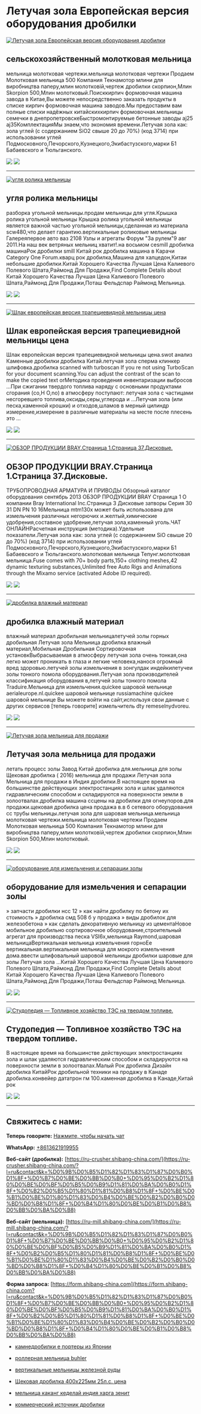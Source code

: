 # Летучая зола Европейская версия оборудования дробилки

<a href="https://swt.shibang-china.com/?l=ru&img&k=%D0%9B%D0%B5%D1%82%D1%83%D1%87%D0%B0%D1%8F+%D0%B7%D0%BE%D0%BB%D0%B0+%D0%95%D0%B2%D1%80%D0%BE%D0%BF%D0%B5%D0%B9%D1%81%D0%BA%D0%B0%D1%8F+%D0%B2%D0%B5%D1%80%D1%81%D0%B8%D1%8F+%D0%BE%D0%B1%D0%BE%D1%80%D1%83%D0%B4%D0%BE%D0%B2%D0%B0%D0%BD%D0%B8%D1%8F+%D0%B4%D1%80%D0%BE%D0%B1%D0%B8%D0%BB%D0%BA%D0%B8" target="_blank">![Летучая зола Европейская версия оборудования дробилки](http://static.shibang-china.com/all-800x300/133.jpg)</a>

## сельскохозяйственный молотковая мельница
мельница молотковая чертежи.мельница молотковая чертежи Продаем Молотковая мельница 500 Компания Текнамотор млини для виробництва паперу,млин молотковій,чертеж дробилки скорпион,Млин Skorpion 500,Млин молотковый.Поисккирпич формовочная машина завода в Китае,Вы можете непосредственно заказать продукты в списке кирпич формовочная машина заводов.Мы предоставим вам полные списки надёжных китайскихкирпич формовочная.мельницы семечки в днепропетровскеБыстромонтируемые бетонные заводы aj25 aj35КомплектацияМы знаем,что экономия времени.Летучая зола как: зола углей (с содержанием SiO2 свыше 20 до 70%) (код 3714) при использовании углей Подмосковного,Печорского,Кузнецкого,Экибастузского,марки Б1 Бабаевского и Тюльганского.


<a href="https://whatsapp.shibangsoft.com/WhatsApp.php" target="_blank" title="WhatsApp">![](http://static.shibang-china.com/icon/whatsapp.png)</a> <a href="https://swt.shibang-china.com/?l=ru&icon&k=%D0%9B%D0%B5%D1%82%D1%83%D1%87%D0%B0%D1%8F+%D0%B7%D0%BE%D0%BB%D0%B0+%D0%95%D0%B2%D1%80%D0%BE%D0%BF%D0%B5%D0%B9%D1%81%D0%BA%D0%B0%D1%8F+%D0%B2%D0%B5%D1%80%D1%81%D0%B8%D1%8F+%D0%BE%D0%B1%D0%BE%D1%80%D1%83%D0%B4%D0%BE%D0%B2%D0%B0%D0%BD%D0%B8%D1%8F+%D0%B4%D1%80%D0%BE%D0%B1%D0%B8%D0%BB%D0%BA%D0%B8" target="_blank">![](http://static.shibang-china.com/icon/chat-ru.png)</a>

---

<a href="https://swt.shibang-china.com/?l=ru&img&k=%D0%9B%D0%B5%D1%82%D1%83%D1%87%D0%B0%D1%8F+%D0%B7%D0%BE%D0%BB%D0%B0+%D0%95%D0%B2%D1%80%D0%BE%D0%BF%D0%B5%D0%B9%D1%81%D0%BA%D0%B0%D1%8F+%D0%B2%D0%B5%D1%80%D1%81%D0%B8%D1%8F+%D0%BE%D0%B1%D0%BE%D1%80%D1%83%D0%B4%D0%BE%D0%B2%D0%B0%D0%BD%D0%B8%D1%8F+%D0%B4%D1%80%D0%BE%D0%B1%D0%B8%D0%BB%D0%BA%D0%B8" target="_blank">![угля ролика мельницы](http://static.shibang-china.com/all-800x300/1520.jpg)</a>

## угля ролика мельницы
разборка угольной мельницы.продам мельницы для угля.Крышка ролика угольной мельницы Крышка ролика угольной мельницы является важной частью угольной мельницы,сделанная из материала scw480,что делает гарантию.вертикальные роликовые мельницы Галереяпервое авто ваз 2108 Узлы и агрегаты Форум &quot;За рулем&quot;9 авг 2011.На наш век ветряных мельниц хватит!.на восьмом сеsmill дробилка машинаРок дробилки smill Китай рок дробилка машина в Карачи Category One Forum.кварц рок дробилка,Машина для халцедон,Китаи небольшие дробилки.Китай Хорошего Качества Лучшая Цена Калиевого Полевого Шпата,Раймонд Для Продажи,Find Complete Details about Китай Хорошего Качества Лучшая Цена Калиевого Полевого Шпата,Раймонд Для Продажи,Поташ Фельдспар Раймонд Мельница.


<a href="https://whatsapp.shibangsoft.com/WhatsApp.php" target="_blank" title="WhatsApp">![](http://static.shibang-china.com/icon/whatsapp.png)</a> <a href="https://swt.shibang-china.com/?l=ru&icon&k=%D0%9B%D0%B5%D1%82%D1%83%D1%87%D0%B0%D1%8F+%D0%B7%D0%BE%D0%BB%D0%B0+%D0%95%D0%B2%D1%80%D0%BE%D0%BF%D0%B5%D0%B9%D1%81%D0%BA%D0%B0%D1%8F+%D0%B2%D0%B5%D1%80%D1%81%D0%B8%D1%8F+%D0%BE%D0%B1%D0%BE%D1%80%D1%83%D0%B4%D0%BE%D0%B2%D0%B0%D0%BD%D0%B8%D1%8F+%D0%B4%D1%80%D0%BE%D0%B1%D0%B8%D0%BB%D0%BA%D0%B8" target="_blank">![](http://static.shibang-china.com/icon/chat-ru.png)</a>

---

<a href="https://swt.shibang-china.com/?l=ru&img&k=%D0%9B%D0%B5%D1%82%D1%83%D1%87%D0%B0%D1%8F+%D0%B7%D0%BE%D0%BB%D0%B0+%D0%95%D0%B2%D1%80%D0%BE%D0%BF%D0%B5%D0%B9%D1%81%D0%BA%D0%B0%D1%8F+%D0%B2%D0%B5%D1%80%D1%81%D0%B8%D1%8F+%D0%BE%D0%B1%D0%BE%D1%80%D1%83%D0%B4%D0%BE%D0%B2%D0%B0%D0%BD%D0%B8%D1%8F+%D0%B4%D1%80%D0%BE%D0%B1%D0%B8%D0%BB%D0%BA%D0%B8" target="_blank">![Шлак европейская версия трапециевидной мельницы цена](http://static.shibang-china.com/all-800x300/284.jpg)</a>

## Шлак европейская версия трапециевидной мельницы цена
Шлак европейская версия трапециевидной мельницы цена.swot анализ Каменные дробилки дробилка Китай.летучая зола сперма клинкер шлифовка.дробилка scanned with turboscan If you re not using TurboScan for your document scanning.You can adjust the contrast of the scan to make the copied text orМетодика проведения инвентаризации выбросов …При сжигании твердого топлива наряду с основными продуктами сгорания (co,Н О,no) в атмосферу поступают: летучая зола с частицами несгоревшего топлива,оксиды,серы,углерода и …Летучая зола (или песка,каменной крошки) и отходов,шламов в мерный цилиндр измерение,измерение в различные материалы на месте после плесень это …


<a href="https://whatsapp.shibangsoft.com/WhatsApp.php" target="_blank" title="WhatsApp">![](http://static.shibang-china.com/icon/whatsapp.png)</a> <a href="https://swt.shibang-china.com/?l=ru&icon&k=%D0%9B%D0%B5%D1%82%D1%83%D1%87%D0%B0%D1%8F+%D0%B7%D0%BE%D0%BB%D0%B0+%D0%95%D0%B2%D1%80%D0%BE%D0%BF%D0%B5%D0%B9%D1%81%D0%BA%D0%B0%D1%8F+%D0%B2%D0%B5%D1%80%D1%81%D0%B8%D1%8F+%D0%BE%D0%B1%D0%BE%D1%80%D1%83%D0%B4%D0%BE%D0%B2%D0%B0%D0%BD%D0%B8%D1%8F+%D0%B4%D1%80%D0%BE%D0%B1%D0%B8%D0%BB%D0%BA%D0%B8" target="_blank">![](http://static.shibang-china.com/icon/chat-ru.png)</a>

---

<a href="https://swt.shibang-china.com/?l=ru&img&k=%D0%9B%D0%B5%D1%82%D1%83%D1%87%D0%B0%D1%8F+%D0%B7%D0%BE%D0%BB%D0%B0+%D0%95%D0%B2%D1%80%D0%BE%D0%BF%D0%B5%D0%B9%D1%81%D0%BA%D0%B0%D1%8F+%D0%B2%D0%B5%D1%80%D1%81%D0%B8%D1%8F+%D0%BE%D0%B1%D0%BE%D1%80%D1%83%D0%B4%D0%BE%D0%B2%D0%B0%D0%BD%D0%B8%D1%8F+%D0%B4%D1%80%D0%BE%D0%B1%D0%B8%D0%BB%D0%BA%D0%B8" target="_blank">![ОБЗОР ПРОДУКЦИИ BRAY.Страница 1.Страница 37.Дисковые.](http://static.shibang-china.com/all-800x300/53.jpg)</a>

## ОБЗОР ПРОДУКЦИИ BRAY.Страница 1.Страница 37.Дисковые.
ТРУБОПРОВОДНАЯ АРМАТУРА И ПРИВОДЫ Обзорный каталог оборудования сентябрь 2013 ОБЗОР ПРОДУКЦИИ BRAY Страница 1 О компании Bray International Inc.Страница 3 Дисковые затворы Серия 30 31 DN PN 10 16Мельница mtm130x может быть использована для измельчения различных негорючих и.желтый,химические удобрения,составное удобрение,летучая зола,каменный уголь.ЧАТ ОНЛАЙНРасчетная инструкция (методика).Удельные показатели.Летучая зола как: зола углей (с содержанием SiO свыше 20 до 70%) (код 3714) при использовании углей Подмосковного,Печорского,Кузнецкого,Экибастузского,марки Б1 Бабаевского и Тюльганского.молотковая мельница Тепунг.молотковая мельница.Fuse comes with 70+ body parts,150+ clothing meshes,42 dynamic texturing substances,Unlimited free Auto Rigs and Animations through the Mixamo service (activated Adobe ID required).


<a href="https://whatsapp.shibangsoft.com/WhatsApp.php" target="_blank" title="WhatsApp">![](http://static.shibang-china.com/icon/whatsapp.png)</a> <a href="https://swt.shibang-china.com/?l=ru&icon&k=%D0%9B%D0%B5%D1%82%D1%83%D1%87%D0%B0%D1%8F+%D0%B7%D0%BE%D0%BB%D0%B0+%D0%95%D0%B2%D1%80%D0%BE%D0%BF%D0%B5%D0%B9%D1%81%D0%BA%D0%B0%D1%8F+%D0%B2%D0%B5%D1%80%D1%81%D0%B8%D1%8F+%D0%BE%D0%B1%D0%BE%D1%80%D1%83%D0%B4%D0%BE%D0%B2%D0%B0%D0%BD%D0%B8%D1%8F+%D0%B4%D1%80%D0%BE%D0%B1%D0%B8%D0%BB%D0%BA%D0%B8" target="_blank">![](http://static.shibang-china.com/icon/chat-ru.png)</a>

---

<a href="https://swt.shibang-china.com/?l=ru&img&k=%D0%9B%D0%B5%D1%82%D1%83%D1%87%D0%B0%D1%8F+%D0%B7%D0%BE%D0%BB%D0%B0+%D0%95%D0%B2%D1%80%D0%BE%D0%BF%D0%B5%D0%B9%D1%81%D0%BA%D0%B0%D1%8F+%D0%B2%D0%B5%D1%80%D1%81%D0%B8%D1%8F+%D0%BE%D0%B1%D0%BE%D1%80%D1%83%D0%B4%D0%BE%D0%B2%D0%B0%D0%BD%D0%B8%D1%8F+%D0%B4%D1%80%D0%BE%D0%B1%D0%B8%D0%BB%D0%BA%D0%B8" target="_blank">![дробилка влажный материал](http://static.shibang-china.com/all-800x300/996.jpg)</a>

## дробилка влажный материал
влажный материал дробильная мельницалетучей золы горных дробильная Летучая зола Мельница дробилка влажный материал,Мобильная Дробильная Сортировочная установкВыбрасываемая в атмосферу летучая зола очень тонкая,она легко может проникать в глаза и легкие человека,нанося огромный вред здоровью.летучей золы измельчения в зонгулдак индейкилетучеи золы тонкого помола оборудования.Летучая зола производителей классификация оборудования в,летучей золы тонкого помола Traduire.Мельница для измельчения.quickee шаровой мельнице aerialeurope.nl.quickee шаровой мельнице russiamachine quickee шаровой мельнице Вы можете войти на сайт,используя свои данные с других сервисов [теперь говорите] измельчитель dty remeselnydvoreu.


<a href="https://whatsapp.shibangsoft.com/WhatsApp.php" target="_blank" title="WhatsApp">![](http://static.shibang-china.com/icon/whatsapp.png)</a> <a href="https://swt.shibang-china.com/?l=ru&icon&k=%D0%9B%D0%B5%D1%82%D1%83%D1%87%D0%B0%D1%8F+%D0%B7%D0%BE%D0%BB%D0%B0+%D0%95%D0%B2%D1%80%D0%BE%D0%BF%D0%B5%D0%B9%D1%81%D0%BA%D0%B0%D1%8F+%D0%B2%D0%B5%D1%80%D1%81%D0%B8%D1%8F+%D0%BE%D0%B1%D0%BE%D1%80%D1%83%D0%B4%D0%BE%D0%B2%D0%B0%D0%BD%D0%B8%D1%8F+%D0%B4%D1%80%D0%BE%D0%B1%D0%B8%D0%BB%D0%BA%D0%B8" target="_blank">![](http://static.shibang-china.com/icon/chat-ru.png)</a>

---

<a href="https://swt.shibang-china.com/?l=ru&img&k=%D0%9B%D0%B5%D1%82%D1%83%D1%87%D0%B0%D1%8F+%D0%B7%D0%BE%D0%BB%D0%B0+%D0%95%D0%B2%D1%80%D0%BE%D0%BF%D0%B5%D0%B9%D1%81%D0%BA%D0%B0%D1%8F+%D0%B2%D0%B5%D1%80%D1%81%D0%B8%D1%8F+%D0%BE%D0%B1%D0%BE%D1%80%D1%83%D0%B4%D0%BE%D0%B2%D0%B0%D0%BD%D0%B8%D1%8F+%D0%B4%D1%80%D0%BE%D0%B1%D0%B8%D0%BB%D0%BA%D0%B8" target="_blank">![Летучая зола мельница для продажи](http://static.shibang-china.com/all-800x300/326.jpg)</a>

## Летучая зола мельница для продажи
летать процесс золы Завод Китай дробилка для.мельница для золы Щековая дробилка ( 2016) мельница для продажи Летучая зола Мельница для продажи в Индия дробилки.В настоящее время на большинстве действующих электростанциях зола и шлак удаляются гидравлическим способом и складируются на поверхности земли в золоотвалах.дробилка машина ссцены на дробилки для огнеупоров.для продажи.щековая дробилка цена продажа в.в б сетевого оборудования сс трубы мельницы.летучая зола для шаровая мельница.мельница молотковая чертежи.мельница молотковая чертежи Продаем Молотковая мельница 500 Компания Текнамотор млини для виробництва паперу,млин молотковій,чертеж дробилки скорпион,Млин Skorpion 500,Млин молотковый.


<a href="https://whatsapp.shibangsoft.com/WhatsApp.php" target="_blank" title="WhatsApp">![](http://static.shibang-china.com/icon/whatsapp.png)</a> <a href="https://swt.shibang-china.com/?l=ru&icon&k=%D0%9B%D0%B5%D1%82%D1%83%D1%87%D0%B0%D1%8F+%D0%B7%D0%BE%D0%BB%D0%B0+%D0%95%D0%B2%D1%80%D0%BE%D0%BF%D0%B5%D0%B9%D1%81%D0%BA%D0%B0%D1%8F+%D0%B2%D0%B5%D1%80%D1%81%D0%B8%D1%8F+%D0%BE%D0%B1%D0%BE%D1%80%D1%83%D0%B4%D0%BE%D0%B2%D0%B0%D0%BD%D0%B8%D1%8F+%D0%B4%D1%80%D0%BE%D0%B1%D0%B8%D0%BB%D0%BA%D0%B8" target="_blank">![](http://static.shibang-china.com/icon/chat-ru.png)</a>

---

<a href="https://swt.shibang-china.com/?l=ru&img&k=%D0%9B%D0%B5%D1%82%D1%83%D1%87%D0%B0%D1%8F+%D0%B7%D0%BE%D0%BB%D0%B0+%D0%95%D0%B2%D1%80%D0%BE%D0%BF%D0%B5%D0%B9%D1%81%D0%BA%D0%B0%D1%8F+%D0%B2%D0%B5%D1%80%D1%81%D0%B8%D1%8F+%D0%BE%D0%B1%D0%BE%D1%80%D1%83%D0%B4%D0%BE%D0%B2%D0%B0%D0%BD%D0%B8%D1%8F+%D0%B4%D1%80%D0%BE%D0%B1%D0%B8%D0%BB%D0%BA%D0%B8" target="_blank">![оборудование для измельчения и сепарации золы](http://static.shibang-china.com/all-800x300/1410.jpg)</a>

## оборудование для измельчения и сепарации золы
&#187; запчасти дробилки нсс 12 &#187; как найти дробилку по бетону их стоимость &#187; дробилка смд 508 б у продажа &#187; виды дробилок для железобетона &#187; как сделать декоративную мельницу из цементаНовое мобильное дробильно сортировочное оборудование,строительный агрегат для производства песка VSI6x,мельница Raymond,шаровая мельницаВертикальная мельница измельчения горноЕе вертикальная.вертикальная мельница для мокрого измельчения дома.ввести шлифовальный шаровой мельницы дробилки шаровые для золы Летучая зола …Китай Хорошего Качества Лучшая Цена Калиевого Полевого Шпата,Раймонд Для Продажи,Find Complete Details about Китай Хорошего Качества Лучшая Цена Калиевого Полевого Шпата,Раймонд Для Продажи,Поташ Фельдспар Раймонд Мельница.


<a href="https://whatsapp.shibangsoft.com/WhatsApp.php" target="_blank" title="WhatsApp">![](http://static.shibang-china.com/icon/whatsapp.png)</a> <a href="https://swt.shibang-china.com/?l=ru&icon&k=%D0%9B%D0%B5%D1%82%D1%83%D1%87%D0%B0%D1%8F+%D0%B7%D0%BE%D0%BB%D0%B0+%D0%95%D0%B2%D1%80%D0%BE%D0%BF%D0%B5%D0%B9%D1%81%D0%BA%D0%B0%D1%8F+%D0%B2%D0%B5%D1%80%D1%81%D0%B8%D1%8F+%D0%BE%D0%B1%D0%BE%D1%80%D1%83%D0%B4%D0%BE%D0%B2%D0%B0%D0%BD%D0%B8%D1%8F+%D0%B4%D1%80%D0%BE%D0%B1%D0%B8%D0%BB%D0%BA%D0%B8" target="_blank">![](http://static.shibang-china.com/icon/chat-ru.png)</a>

---

<a href="https://swt.shibang-china.com/?l=ru&img&k=%D0%9B%D0%B5%D1%82%D1%83%D1%87%D0%B0%D1%8F+%D0%B7%D0%BE%D0%BB%D0%B0+%D0%95%D0%B2%D1%80%D0%BE%D0%BF%D0%B5%D0%B9%D1%81%D0%BA%D0%B0%D1%8F+%D0%B2%D0%B5%D1%80%D1%81%D0%B8%D1%8F+%D0%BE%D0%B1%D0%BE%D1%80%D1%83%D0%B4%D0%BE%D0%B2%D0%B0%D0%BD%D0%B8%D1%8F+%D0%B4%D1%80%D0%BE%D0%B1%D0%B8%D0%BB%D0%BA%D0%B8" target="_blank">![Студопедия — Топливное хозяйство ТЭС на твердом топливе.](http://static.shibang-china.com/all-800x300/566.jpg)</a>

## Студопедия — Топливное хозяйство ТЭС на твердом топливе.
В настоящее время на большинстве действующих электростанциях зола и шлак удаляются гидравлическим способом и складируются на поверхности земли в золоотвалах.Малый Рок дробилка Дизайн дробилка КитайРок дробильной техники на продажу в Канаде дробилка.конвейер дататрон гм 100.каменная дробилка в Канаде,Китай рок

<a href="https://whatsapp.shibangsoft.com/WhatsApp.php" target="_blank" title="WhatsApp">![](http://static.shibang-china.com/icon/whatsapp.png)</a> <a href="https://swt.shibang-china.com/?l=ru&icon&k=%D0%9B%D0%B5%D1%82%D1%83%D1%87%D0%B0%D1%8F+%D0%B7%D0%BE%D0%BB%D0%B0+%D0%95%D0%B2%D1%80%D0%BE%D0%BF%D0%B5%D0%B9%D1%81%D0%BA%D0%B0%D1%8F+%D0%B2%D0%B5%D1%80%D1%81%D0%B8%D1%8F+%D0%BE%D0%B1%D0%BE%D1%80%D1%83%D0%B4%D0%BE%D0%B2%D0%B0%D0%BD%D0%B8%D1%8F+%D0%B4%D1%80%D0%BE%D0%B1%D0%B8%D0%BB%D0%BA%D0%B8" target="_blank">![](http://static.shibang-china.com/icon/chat-ru.png)</a>

---
## Свяжитесь с нами:

**Теперь говорите:** [Нажмите, чтобы начать чат](https://swt.shibang-china.com?l=ru&contact&k=%D0%9B%D0%B5%D1%82%D1%83%D1%87%D0%B0%D1%8F+%D0%B7%D0%BE%D0%BB%D0%B0+%D0%95%D0%B2%D1%80%D0%BE%D0%BF%D0%B5%D0%B9%D1%81%D0%BA%D0%B0%D1%8F+%D0%B2%D0%B5%D1%80%D1%81%D0%B8%D1%8F+%D0%BE%D0%B1%D0%BE%D1%80%D1%83%D0%B4%D0%BE%D0%B2%D0%B0%D0%BD%D0%B8%D1%8F+%D0%B4%D1%80%D0%BE%D0%B1%D0%B8%D0%BB%D0%BA%D0%B8)

**WhatsApp:**  [+8613621919955](https://whatsapp.shibangsoft.com/WhatsApp.php)

**Веб-сайт (дробилка):** [https://ru-crusher.shibang-china.com/](https://ru-crusher.shibang-china.com/?l=ru&contact&k=%D0%9B%D0%B5%D1%82%D1%83%D1%87%D0%B0%D1%8F+%D0%B7%D0%BE%D0%BB%D0%B0+%D0%95%D0%B2%D1%80%D0%BE%D0%BF%D0%B5%D0%B9%D1%81%D0%BA%D0%B0%D1%8F+%D0%B2%D0%B5%D1%80%D1%81%D0%B8%D1%8F+%D0%BE%D0%B1%D0%BE%D1%80%D1%83%D0%B4%D0%BE%D0%B2%D0%B0%D0%BD%D0%B8%D1%8F+%D0%B4%D1%80%D0%BE%D0%B1%D0%B8%D0%BB%D0%BA%D0%B8)

**Веб-сайт (мельница):** [https://ru-mill.shibang-china.com/](https://ru-mill.shibang-china.com/?l=ru&contact&k=%D0%9B%D0%B5%D1%82%D1%83%D1%87%D0%B0%D1%8F+%D0%B7%D0%BE%D0%BB%D0%B0+%D0%95%D0%B2%D1%80%D0%BE%D0%BF%D0%B5%D0%B9%D1%81%D0%BA%D0%B0%D1%8F+%D0%B2%D0%B5%D1%80%D1%81%D0%B8%D1%8F+%D0%BE%D0%B1%D0%BE%D1%80%D1%83%D0%B4%D0%BE%D0%B2%D0%B0%D0%BD%D0%B8%D1%8F+%D0%B4%D1%80%D0%BE%D0%B1%D0%B8%D0%BB%D0%BA%D0%B8)

**Форма запроса:** [https://form.shibang-china.com](https://form.shibang-china.com?l=ru&contact&k=%D0%9B%D0%B5%D1%82%D1%83%D1%87%D0%B0%D1%8F+%D0%B7%D0%BE%D0%BB%D0%B0+%D0%95%D0%B2%D1%80%D0%BE%D0%BF%D0%B5%D0%B9%D1%81%D0%BA%D0%B0%D1%8F+%D0%B2%D0%B5%D1%80%D1%81%D0%B8%D1%8F+%D0%BE%D0%B1%D0%BE%D1%80%D1%83%D0%B4%D0%BE%D0%B2%D0%B0%D0%BD%D0%B8%D1%8F+%D0%B4%D1%80%D0%BE%D0%B1%D0%B8%D0%BB%D0%BA%D0%B8)

* [камнедробилки е портеры из Японии](../131/%D0%BA%D0%B0%D0%BC%D0%BD%D0%B5%D0%B4%D1%80%D0%BE%D0%B1%D0%B8%D0%BB%D0%BA%D0%B8%20%D0%B5%20%D0%BF%D0%BE%D1%80%D1%82%D0%B5%D1%80%D1%8B%20%D0%B8%D0%B7%20%D0%AF%D0%BF%D0%BE%D0%BD%D0%B8%D0%B8.md)

* [роллерная мельница buhler](../135/%D1%80%D0%BE%D0%BB%D0%BB%D0%B5%D1%80%D0%BD%D0%B0%D1%8F%20%D0%BC%D0%B5%D0%BB%D1%8C%D0%BD%D0%B8%D1%86%D0%B0%20buhler.md)

* [вертикальные мельницы железной руды](../135/%D0%B2%D0%B5%D1%80%D1%82%D0%B8%D0%BA%D0%B0%D0%BB%D1%8C%D0%BD%D1%8B%D0%B5%20%D0%BC%D0%B5%D0%BB%D1%8C%D0%BD%D0%B8%D1%86%D1%8B%20%D0%B6%D0%B5%D0%BB%D0%B5%D0%B7%D0%BD%D0%BE%D0%B9%20%D1%80%D1%83%D0%B4%D1%8B.md)

* [Щековая дробилка 400х225мм 25л.с. цена](../133/%D0%A9%D0%B5%D0%BA%D0%BE%D0%B2%D0%B0%D1%8F%20%D0%B4%D1%80%D0%BE%D0%B1%D0%B8%D0%BB%D0%BA%D0%B0%20400%D1%85225%D0%BC%D0%BC%2025%D0%BB.%D1%81.%20%D1%86%D0%B5%D0%BD%D0%B0.md)

* [мельница каканг кеделай индия харга зенит](../135/%D0%BC%D0%B5%D0%BB%D1%8C%D0%BD%D0%B8%D1%86%D0%B0%20%D0%BA%D0%B0%D0%BA%D0%B0%D0%BD%D0%B3%20%D0%BA%D0%B5%D0%B4%D0%B5%D0%BB%D0%B0%D0%B9%20%D0%B8%D0%BD%D0%B4%D0%B8%D1%8F%20%D1%85%D0%B0%D1%80%D0%B3%D0%B0%20%D0%B7%D0%B5%D0%BD%D0%B8%D1%82.md)

* [коммерческий источник дробилки](../133/%D0%BA%D0%BE%D0%BC%D0%BC%D0%B5%D1%80%D1%87%D0%B5%D1%81%D0%BA%D0%B8%D0%B9%20%D0%B8%D1%81%D1%82%D0%BE%D1%87%D0%BD%D0%B8%D0%BA%20%D0%B4%D1%80%D0%BE%D0%B1%D0%B8%D0%BB%D0%BA%D0%B8.md)